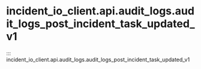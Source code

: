# incident_io_client.api.audit_logs.audit_logs_post_incident_task_updated_v1

::: incident_io_client.api.audit_logs.audit_logs_post_incident_task_updated_v1